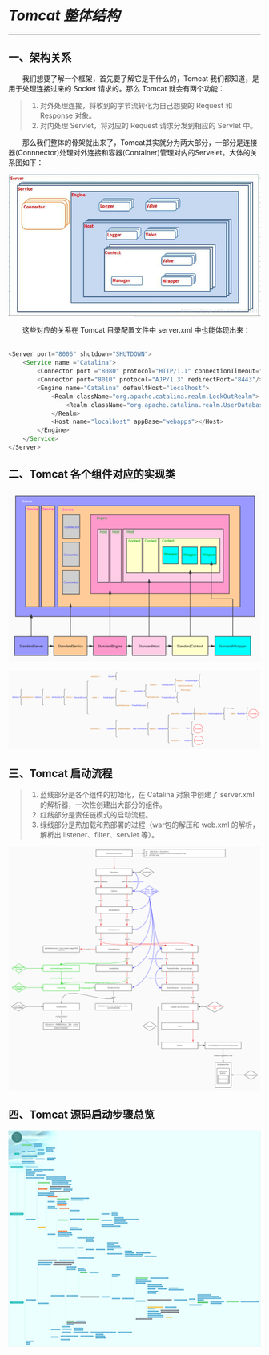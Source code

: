 # ***Tomcat 整体结构***

----

## 一、架构关系
&ensp;&ensp;&ensp;&ensp;我们想要了解一个框架，首先要了解它是干什么的，Tomcat 我们都知道，是用于处理连接过来的 Socket 请求的。那么 Tomcat 就会有两个功能：
>1. 对外处理连接，将收到的字节流转化为自己想要的 Request 和 Response 对象。
>2. 对内处理 Servlet，将对应的 Request 请求分发到相应的 Servlet 中。


&ensp;&ensp;&ensp;&ensp;那么我们整体的骨架就出来了，Tomcat其实就分为两大部分，一部分是连接器(Connnector)处理对外连接和容器(Container)管理对内的Servelet。大体的关系图如下：

![Tomcat 关系图](../../images/2021-06-08-14-15-36.png)

&ensp;&ensp;&ensp;&ensp;这些对应的关系在 Tomcat 目录配置文件中 server.xml 中也能体现出来：

```java

<Server port="8006" shutdown="SHUTDOWN">  
    <Service name ="Catalina">    
        <Connector port ="8080" protocol="HTTP/1.1" connectionTimeout="20000" redirectPort="8443"/>     
        <Connector port="8010" protocol="AJP/1.3" redirectPort="8443"/>
        <Engine name="Catalina" defaultHost="localhost">
            <Realm className="org.apache.catalina.realm.LockOutRealm">            
                <Realm className="org.apache.catalina.realm.UserDatabaseRealm" resourceName="UserDatabase"/>
            </Realm>          
            <Host name="localhost" appBase="webapps"></Host>
        </Engine>
    </Service>    
</Server>
```


## 二、Tomcat 各个组件对应的实现类

![](../../images/2021-06-08-14-19-17.png)

![](../../images/2021-06-08-14-19-27.png)

## 三、Tomcat 启动流程

>1. 蓝线部分是各个组件的初始化，在 Catalina 对象中创建了 server.xml 的解析器，一次性创建出大部分的组件。
>2. 红线部分是责任链模式的启动流程。
>3. 绿线部分是热加载和热部署的过程（war包的解压和 web.xml 的解析，解析出 listener、filter、servlet 等）。

![](../../images/2021-06-08-14-21-17.png)

## 四、Tomcat 源码启动步骤总览

![](../../images/2021-06-08-14-22-45.png)